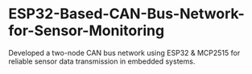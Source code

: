 # ESP32-Based-CAN-Bus-Network-for-Sensor-Monitoring
Developed a two-node CAN bus network using ESP32 &amp; MCP2515 for reliable sensor data transmission in embedded systems.
